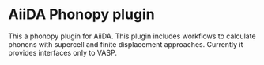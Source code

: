 AiiDA Phonopy plugin
====================

This a phonopy plugin for AiiDA. This plugin includes workflows to
calculate phonons with supercell and finite displacement approaches.
Currently it provides interfaces only to VASP.

